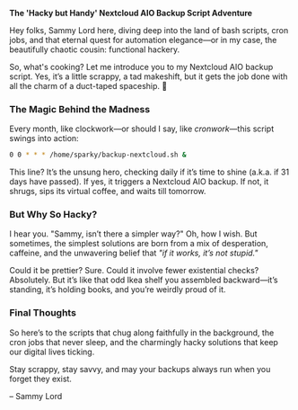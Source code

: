 **The 'Hacky but Handy' Nextcloud AIO Backup Script Adventure**

Hey folks, Sammy Lord here, diving deep into the land of bash scripts, cron jobs, and that eternal quest for automation elegance—or in my case, the beautifully chaotic cousin: functional hackery.

So, what's cooking? Let me introduce you to my Nextcloud AIO backup script. Yes, it’s a little scrappy, a tad makeshift, but it gets the job done with all the charm of a duct-taped spaceship. 🚀

### The Magic Behind the Madness

Every month, like clockwork—or should I say, like *cronwork*—this script swings into action:

```bash
0 0 * * * /home/sparky/backup-nextcloud.sh &
```

This line? It’s the unsung hero, checking daily if it’s time to shine (a.k.a. if 31 days have passed). If yes, it triggers a Nextcloud AIO backup. If not, it shrugs, sips its virtual coffee, and waits till tomorrow.

### But Why So Hacky?

I hear you. "Sammy, isn’t there a simpler way?" Oh, how I wish. But sometimes, the simplest solutions are born from a mix of desperation, caffeine, and the unwavering belief that *"if it works, it’s not stupid."*

Could it be prettier? Sure. Could it involve fewer existential checks? Absolutely. But it’s like that odd Ikea shelf you assembled backward—it’s standing, it’s holding books, and you’re weirdly proud of it.

### Final Thoughts

So here’s to the scripts that chug along faithfully in the background, the cron jobs that never sleep, and the charmingly hacky solutions that keep our digital lives ticking.

Stay scrappy, stay savvy, and may your backups always run when you forget they exist.

– Sammy Lord
